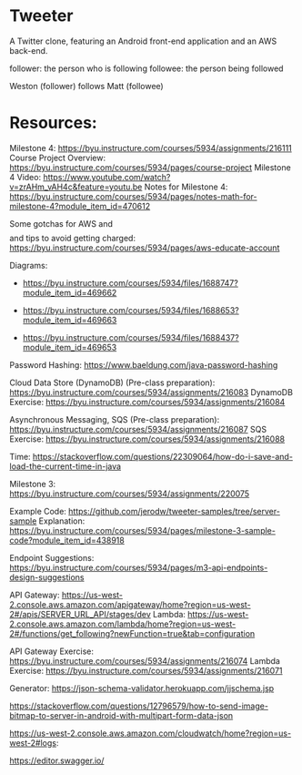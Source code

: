 # Tweeter
A Twitter clone, featuring an Android front-end application and an AWS back-end.

follower: the person who is following
followee: the person being followed

Weston (follower) follows Matt (followee)
# Resources:

Milestone 4: https://byu.instructure.com/courses/5934/assignments/216111
Course Project Overview: https://byu.instructure.com/courses/5934/pages/course-project
Milestone 4 Video: https://www.youtube.com/watch?v=zrAHm_vAH4c&feature=youtu.be
Notes for Milestone 4: https://byu.instructure.com/courses/5934/pages/notes-math-for-milestone-4?module_item_id=470612

Some gotchas for AWS and $$$$ and tips to avoid getting charged: https://byu.instructure.com/courses/5934/pages/aws-educate-account

Diagrams:
- https://byu.instructure.com/courses/5934/files/1688747?module_item_id=469662
- https://byu.instructure.com/courses/5934/files/1688653?module_item_id=469663

- https://byu.instructure.com/courses/5934/files/1688437?module_item_id=469653


Password Hashing: https://www.baeldung.com/java-password-hashing

Cloud Data Store (DynamoDB) (Pre-class preparation): https://byu.instructure.com/courses/5934/assignments/216083
DynamoDB Exercise: https://byu.instructure.com/courses/5934/assignments/216084

Asynchronous Messaging, SQS (Pre-class preparation): https://byu.instructure.com/courses/5934/assignments/216087
SQS Exercise: https://byu.instructure.com/courses/5934/assignments/216088

Time: https://stackoverflow.com/questions/22309064/how-do-i-save-and-load-the-current-time-in-java


Milestone 3: https://byu.instructure.com/courses/5934/assignments/220075

Example Code: https://github.com/jerodw/tweeter-samples/tree/server-sample
Explanation: https://byu.instructure.com/courses/5934/pages/milestone-3-sample-code?module_item_id=438918

Endpoint Suggestions: https://byu.instructure.com/courses/5934/pages/m3-api-endpoints-design-suggestions

API Gateway: https://us-west-2.console.aws.amazon.com/apigateway/home?region=us-west-2#/apis/SERVER_URL_API/stages/dev
Lambda: https://us-west-2.console.aws.amazon.com/lambda/home?region=us-west-2#/functions/get_following?newFunction=true&tab=configuration

API Gateway Exercise: https://byu.instructure.com/courses/5934/assignments/216074
Lambda Exercise: https://byu.instructure.com/courses/5934/assignments/216071

Generator: https://json-schema-validator.herokuapp.com/jjschema.jsp

https://stackoverflow.com/questions/12796579/how-to-send-image-bitmap-to-server-in-android-with-multipart-form-data-json

https://us-west-2.console.aws.amazon.com/cloudwatch/home?region=us-west-2#logs:

https://editor.swagger.io/